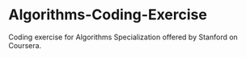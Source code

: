# Algorithms-Coding-Exercise
Coding exercise for Algorithms Specialization offered by Stanford on Coursera.
